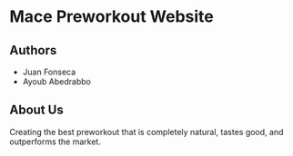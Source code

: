 # Mace Preworkout Website

## Authors
- Juan Fonseca
- Ayoub Abedrabbo

## About Us

Creating the best preworkout that is completely natural, tastes good, and outperforms the market.

